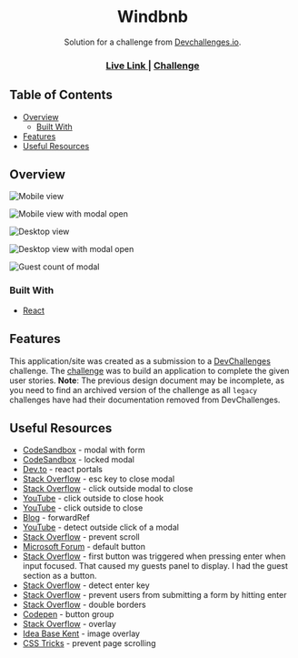 <h1 align="center">Windbnb</h1>

<div align="center">
   Solution for a challenge from  <a href="http://devchallenges.io" target="_blank">Devchallenges.io</a>.
</div>

<div align="center">
  <h3>
    <a href="https://jdegand.github.io/windbnb">
      Live Link
    </a>
    <span> | </span>
    <a href="https://web.archive.org/web/20240417023514/https://legacy.devchallenges.io/challenges/3JFYedSOZqAxYuOCNmYD">
      Challenge
    </a>
  </h3>
</div>

## Table of Contents

- [Overview](#overview)
  - [Built With](#built-with)
- [Features](#features)
- [Useful Resources](#useful-resources)

## Overview

![Mobile view](screenshots/windbnb-mobile.png)

![Mobile view with modal open](screenshots/windbnb-mobile-modal.png)

![Desktop view](screenshots/windbnb-desktop.png)

![Desktop view with modal open](screenshots/windbnb-desktop-modal.png)

![Guest count of modal](screenshots/windbnb-desktop-search.png "Altered code to show guest count")

### Built With

- [React](https://react.dev/)

## Features

This application/site was created as a submission to a [DevChallenges](https://devchallenges.io/challenges) challenge. The [challenge](https://web.archive.org/web/20240417023514/https://legacy.devchallenges.io/challenges/3JFYedSOZqAxYuOCNmYD) was to build an application to complete the given user stories. **Note**: The previous design document may be incomplete, as you need to find an archived version of the challenge as all `legacy` challenges have had their documentation removed from DevChallenges.

## Useful Resources

- [CodeSandbox](https://codesandbox.io/s/heuristic-shamir-uvkxc) - modal with form
- [CodeSandbox](https://codesandbox.io/s/currying-breeze-8llqgv) - locked modal
- [Dev.to](https://dev.to/link2twenty/react-using-portals-to-make-a-modal-2kdf) - react portals
- [Stack Overflow](https://stackoverflow.com/questions/63074577/close-modal-popup-using-esc-key-on-keyboard) - esc key to close modal
- [Stack Overflow](https://stackoverflow.com/questions/59017954/react-close-modal-on-click-outside#:~:text=But%20if%20you%20click%20on,body%20will%20close%20the%20modal.) - click outside modal to close
- [YouTube](https://www.youtube.com/watch?v=eWO1b6EoCnQ) - click outside to close hook
- [YouTube](https://www.youtube.com/watch?v=mwb6zgs9peU) - click outside to close
- [Blog](https://javascript.plainenglish.io/using-forwardref-with-react-hooks-9d0d096ad810) - forwardRef
- [YouTube](https://www.youtube.com/watch?v=f76ZAvCDWZI) - detect outside click of a modal
- [Stack Overflow](https://stackoverflow.com/questions/54989513/react-prevent-scroll-when-modal-is-open) - prevent scroll
- [Microsoft Forum](https://social.msdn.microsoft.com/Forums/en-US/d208e967-868c-4dde-8e3e-a549b3d2bdcd/problem-when-pressing-enter-key-in-a-textbox?forum=aspwebforms) - default button
- [Stack Overflow](https://stackoverflow.com/questions/925334/how-is-the-default-submit-button-on-an-html-form-determined) - first button was triggered when pressing enter when input focused.  That caused my guests panel to display.  I had the guest section as a button.
- [Stack Overflow](https://stackoverflow.com/questions/7060750/detect-the-enter-key-in-a-text-input-field) - detect enter key
- [Stack Overflow](https://stackoverflow.com/questions/895171/prevent-users-from-submitting-a-form-by-hitting-enter) - prevent users from submitting a form by hitting enter
- [Stack Overflow](https://stackoverflow.com/questions/12692089/preventing-double-borders-in-css) - double borders
- [Codepen](https://codepen.io/dcode-software/pen/oNeyjeR) - button group
- [Stack Overflow](https://stackoverflow.com/questions/12546499/tint-image-using-css-without-overlay) - overlay
- [Idea Base Kent](https://ideabasekent.com/wiki/adding-image-overlay-tint-using-css) - image overlay
- [CSS Tricks](https://css-tricks.com/prevent-page-scrolling-when-a-modal-is-open/) - prevent page scrolling
